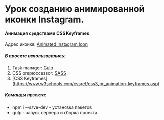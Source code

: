 # Урок созданию анимированной иконки Instagram. #
#### Анимация средствами CSS Keyframes ####
Адрес иконки: [Animated Instagram Icon](http://adel-ismagilov.ru/lessons/basics/css-animation/)
##### В проекте использовались: #####
1. Task manager: [Gulp](https://gulpjs.com/)
2. CSS preproccessor: [SASS](http://sass-lang.com/)
3. [CSS Keyframes] (https://www.w3schools.com/cssref/css3_pr_animation-keyframes.asp)

##### Команды проекта: ######
+ npm i --save-dev - установка пакетов
+ gulp - запуск сервера и сборка проекта
